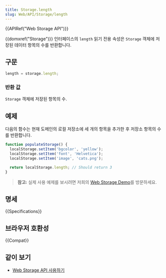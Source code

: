 ```yaml
---
title: Storage.length
slug: Web/API/Storage/length
---
```

{{APIRef("Web Storage API")}}

{{domxref("Storage")}} 인터페이스의 `length` 읽기 전용 속성은 `Storage` 객체에 저장된 데이터 항목의 수를 반환합니다.

## 구문

```js
length = storage.length;
```

### 반환 값

`Storage` 객체에 저장된 항목의 수.

## 예제

다음의 함수는 현재 도메인의 로컬 저장소에 세 개의 항목을 추가한 후 저장소 항목의 수를 반환합니다.

```js
function populateStorage() {
  localStorage.setItem('bgcolor', 'yellow');
  localStorage.setItem('font', 'Helvetica');
  localStorage.setItem('image', 'cats.png');

  return localStorage.length; // Should return 3
}
```

> **참고:** 실제 사용 예제를 보시려면 저희의 [Web Storage Demo](https://mdn.github.io/dom-examples/web-storage/)를 방문하세요.

## 명세

{{Specifications}}

## 브라우저 호환성

{{Compat}}

## 같이 보기

- [Web Storage API 사용하기](/ko/docs/Web/API/Web_Storage_API/Using_the_Web_Storage_API)
